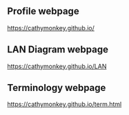 ## Profile webpage
https://cathymonkey.github.io/

## LAN Diagram webpage
https://cathymonkey.github.io/LAN

## Terminology webpage
https://cathymonkey.github.io/term.html
